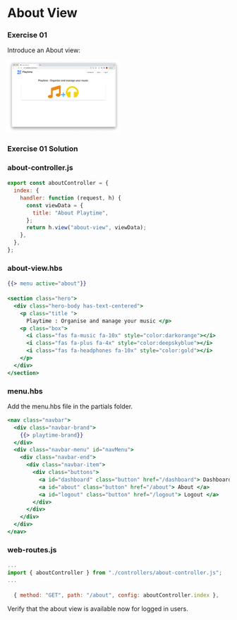 # About View 

### Exercise 01

Introduce an About view:

<img src="img/01.png" style="zoom:25%;" />

### Exercise 01 Solution

### about-controller.js

~~~javascript
export const aboutController = {
  index: {
    handler: function (request, h) {
      const viewData = {
        title: "About Playtime",
      };
      return h.view("about-view", viewData);
    },
  },
};
~~~

### about-view.hbs

~~~handlebars
{{> menu active="about"}}

<section class="hero">
  <div class="hero-body has-text-centered">
    <p class="title ">
      Playtime : Organise and manage your music </p>
    <p class="box">
      <i class="fas fa-music fa-10x" style="color:darkorange"></i>
      <i class="fas fa-plus fa-4x" style="color:deepskyblue"></i>
      <i class="fas fa-headphones fa-10x" style="color:gold"></i>
    </p>
  </div>
</section>
~~~

### menu.hbs

Add the menu.hbs file in the partials folder.

~~~handlebars
<nav class="navbar">
  <div class="navbar-brand">
    {{> playtime-brand}}
  </div>
  <div class="navbar-menu" id="navMenu">
    <div class="navbar-end">
      <div class="navbar-item">
        <div class="buttons">
          <a id="dashboard" class="button" href="/dashboard"> Dashboard </a>
          <a id="about" class="button" href="/about"> About </a>
          <a id="logout" class="button" href="/logout"> Logout </a>
        </div>
      </div>
    </div>
  </div>
</nav>
~~~

### web-routes.js

~~~javascript
...
import { aboutController } from "./controllers/about-controller.js";
...

  { method: "GET", path: "/about", config: aboutController.index },
~~~

Verify that the about view is available now for logged in users.
